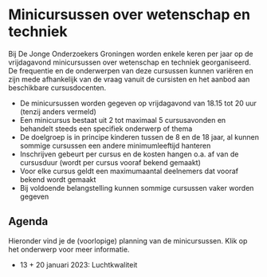 # Minicursussen over wetenschap en techniek
Bij De Jonge Onderzoekers Groningen worden enkele keren per jaar op de vrijdagavond minicursussen over wetenschap en techniek georganiseerd. De frequentie en de onderwerpen van deze cursussen kunnen variëren en zijn mede afhankelijk van de vraag vanuit de cursisten en het aanbod aan beschikbare cursusdocenten.

- De minicursussen worden gegeven op vrijdagavond van 18.15 tot 20 uur (tenzij anders vermeld)
- Een minicursus bestaat uit 2 tot maximaal 5 cursusavonden en behandelt steeds een specifiek onderwerp of thema
- De doelgroep is in principe kinderen tussen de 8 en de 18 jaar, al kunnen sommige cursussen een andere minimumleeftijd hanteren
- Inschrijven gebeurt per cursus en de kosten hangen o.a. af van de cursusduur (wordt per cursus vooraf bekend gemaakt)
- Voor elke cursus geldt een maximumaantal deelnemers dat vooraf bekend wordt gemaakt
- Bij voldoende belangstelling kunnen sommige cursussen vaker worden gegeven

## Agenda
Hieronder vind je de (voorlopige) planning van de minicursussen. Klik op het onderwerp voor meer informatie.

- 13 + 20 januari 2023: Luchtkwaliteit

